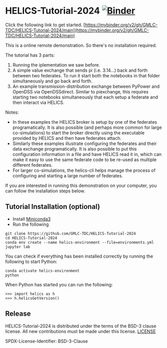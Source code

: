 # HELICS-Tutorial-2024 [![Binder](https://mybinder.org/badge_logo.svg)](https://mybinder.org/v2/gh/GMLC-TDC/HELICS-Tutorial-2024/main)

Click the following link to get started.
[https://mybinder.org/v2/gh/GMLC-TDC/HELICS-Tutorial-2024/main](https://mybinder.org/v2/gh/GMLC-TDC/HELICS-Tutorial-2024/main)

This is a online remote demonstration. So there's no installation required.

The tutorial has 3 parts:

1. Running the iplementation we saw before.
2. A simple value exchange that sends pi (i.e. 3.14...) back and forth between two federates. To run it start both the notebooks in that folder simultaneously and go back and forth.
3. An example transmission-distribution exchange between PyPower and OpenDSS via OpenDSSdirect. Similar to piexchange, this requires starting two notebooks simultaneously that each setup a federate and then interact via HELICS.

Notes:
*   In these examples the HELICS broker is setup by one of the federates programatically. It is also possible (and perhaps more common for large co-simulations) to start the broker directly using the executable provided by HELICS and then have federates attach.
*   Similarly these examples illustrate configuring the federates and their data exchange programatically. It is also possible to put this configuration information in a file and have HELICS read it in, which can make it easy to use the same federate code to be re-used as multiple different federates.  
*   For larger co-simulations, the helics-cli helps manage the process of configuring and starting a large number of federates.

If you are interested in running this demonstration on your computer, you can follow the installation steps below.

## Tutorial Installation (optional)

-   Install [Miniconda3](https://docs.conda.io/en/latest/miniconda.html)
-   Run the following

```
git clone https://github.com/GMLC-TDC/HELICS-Tutorial-2024
cd HELICS-Tutorial-2024
conda env create --name helics-environment --file=environments.yml
jupyter lab
```

You can check if everything has been installed correctly by running the following to start Python:

```
conda activate helics-environment
python
```

When Python has started you can run the following:

```
>>> import helics as h
>>> h.helicsGetVersion()
```


## Release
HELICS-Tutorial-2024 is distributed under the terms of the BSD-3 clause license. All new
contributions must be made under this license. [LICENSE](LICENSE)

SPDX-License-Identifier: BSD-3-Clause
